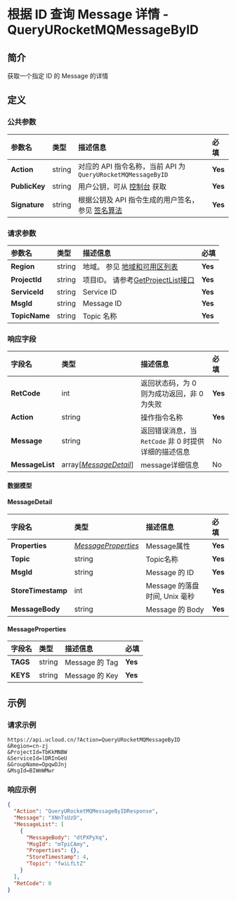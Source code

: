 # 根据 ID 查询 Message 详情 - QueryURocketMQMessageByID

## 简介

获取一个指定 ID 的 Message 的详情









## 定义

### 公共参数

| 参数名 | 类型 | 描述信息 | 必填 |
|:---|:---|:---|:---|
| **Action**     | string  | 对应的 API 指令名称，当前 API 为 `QueryURocketMQMessageByID`                        | **Yes** |
| **PublicKey**  | string  | 用户公钥，可从 [控制台](https://console.ucloud.cn/uapi/apikey) 获取                                             | **Yes** |
| **Signature**  | string  | 根据公钥及 API 指令生成的用户签名，参见 [签名算法](api/summary/signature.md)  | **Yes** |

### 请求参数

| 参数名 | 类型 | 描述信息 | 必填 |
|:---|:---|:---|:---|
| **Region** | string | 地域。 参见 [地域和可用区列表](https://docs.ucloud.cn/api/summary/regionlist) |**Yes**|
| **ProjectId** | string | 项目ID。 请参考[GetProjectList接口](https://docs.ucloud.cn/api/summary/get_project_list) |**Yes**|
| **ServiceId** | string | Service ID |**Yes**|
| **MsgId** | string | Message ID |**Yes**|
| **TopicName** | string | Topic 名称 |**Yes**|

### 响应字段

| 字段名 | 类型 | 描述信息 | 必填 |
|:---|:---|:---|:---|
| **RetCode** | int | 返回状态码，为 0 则为成功返回，非 0 为失败 |**Yes**|
| **Action** | string | 操作指令名称 |**Yes**|
| **Message** | string | 返回错误消息，当 `RetCode` 非 0 时提供详细的描述信息 |No|
| **MessageList** | array[[*MessageDetail*](#MessageDetail)] | message详细信息 |No|

#### 数据模型


#### MessageDetail

| 字段名 | 类型 | 描述信息 | 必填 |
|:---|:---|:---|:---|
| **Properties** | [*MessageProperties*](#MessageProperties) | Message属性 |**Yes**|
| **Topic** | string | Topic名称 |**Yes**|
| **MsgId** | string | Message 的 ID |**Yes**|
| **StoreTimestamp** | int | Message 的落盘时间, Unix 毫秒 |**Yes**|
| **MessageBody** | string | Message 的 Body |**Yes**|

#### MessageProperties

| 字段名 | 类型 | 描述信息 | 必填 |
|:---|:---|:---|:---|
| **TAGS** | string | Message 的 Tag |**Yes**|
| **KEYS** | string | Message 的 Key |**Yes**|

## 示例

### 请求示例
    
```
https://api.ucloud.cn/?Action=QueryURocketMQMessageByID
&Region=cn-zj
&ProjectId=TbKkMNBW
&ServiceId=lDRInGeU
&GroupName=OpqwDJnj
&MsgId=BIWmWMwr
```

### 响应示例
    
```json
{
  "Action": "QueryURocketMQMessageByIDResponse",
  "Message": "XNnTsUzD",
  "MessageList": [
    {
      "MessageBody": "dtPXPyXq",
      "MsgId": "mTpiCAmy",
      "Properties": {},
      "StoreTimestamp": 4,
      "Topic": "fwiLfLtZ"
    }
  ],
  "RetCode": 0
}
```





